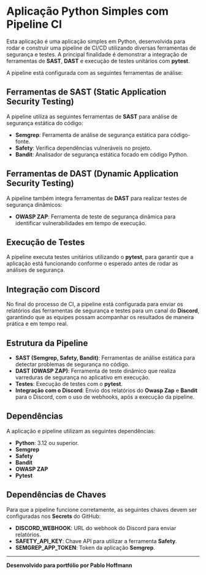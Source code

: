 # Aplicação Python Simples com Pipeline CI

Esta aplicação é uma aplicação simples em Python, desenvolvida para rodar e construir uma pipeline de CI/CD utilizando diversas ferramentas de segurança e testes. A principal finalidade é demonstrar a integração de ferramentas de **SAST**, **DAST** e execução de testes unitários com **pytest**. 

A pipeline está configurada com as seguintes ferramentas de análise:

## Ferramentas de SAST (Static Application Security Testing)
A pipeline utiliza as seguintes ferramentas de **SAST** para análise de segurança estática do código:

- **Semgrep**: Ferramenta de análise de segurança estática para código-fonte.
- **Safety**: Verifica dependências vulneráveis no projeto.
- **Bandit**: Analisador de segurança estática focado em código Python.

## Ferramentas de DAST (Dynamic Application Security Testing)
A pipeline também integra ferramentas de **DAST** para realizar testes de segurança dinâmicos:

- **OWASP ZAP**: Ferramenta de teste de segurança dinâmica para identificar vulnerabilidades em tempo de execução.

## Execução de Testes

A pipeline executa testes unitários utilizando o **pytest**, para garantir que a aplicação está funcionando conforme o esperado antes de rodar as análises de segurança.

## Integração com Discord

No final do processo de CI, a pipeline está configurada para enviar os relatórios das ferramentas de segurança e testes para um canal do **Discord**, garantindo que as equipes possam acompanhar os resultados de maneira prática e em tempo real.

## Estrutura da Pipeline

- **SAST (Semgrep, Safety, Bandit)**: Ferramentas de análise estática para detectar problemas de segurança no código.
- **DAST (OWASP ZAP)**: Ferramenta de teste dinâmico que realiza varreduras de segurança no aplicativo em execução.
- **Testes**: Execução de testes com o **pytest**.
- **Integração com o Discord**: Envio dos relatórios do **Owasp Zap** e **Bandit** para o Discord, com o uso de webhooks, após a execução da pipeline.

## Dependências

A aplicação e pipeline utilizam as seguintes dependências:

- **Python**: 3.12 ou superior.
- **Semgrep**
- **Safety**
- **Bandit**
- **OWASP ZAP**
- **Pytest**

## Dependências de Chaves

Para que a pipeline funcione corretamente, as seguintes chaves devem ser configuradas nos **Secrets** do GitHub:

- **DISCORD_WEBHOOK**: URL do webhook do Discord para enviar relatórios.
- **SAFETY_API_KEY**: Chave API para utilizar a ferramenta **Safety**.
- **SEMGREP_APP_TOKEN**: Token da aplicação **Semgrep**.

---

**Desenvolvido para portfólio por Pablo Hoffmann**